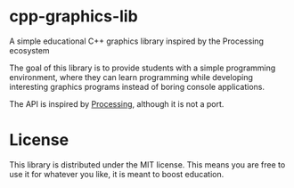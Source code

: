 # cpp-graphics-lib

A simple educational C++ graphics library inspired by the Processing ecosystem

The goal of this library is to provide students with a simple programming environment, where they can learn programming while developing interesting graphics programs instead of boring console applications.

The API is inspired by [Processing](https://processing.org/), although it is not a port.

# License

This library is distributed under the MIT license. This means you are free to use it for whatever you like, it is meant to boost education.
